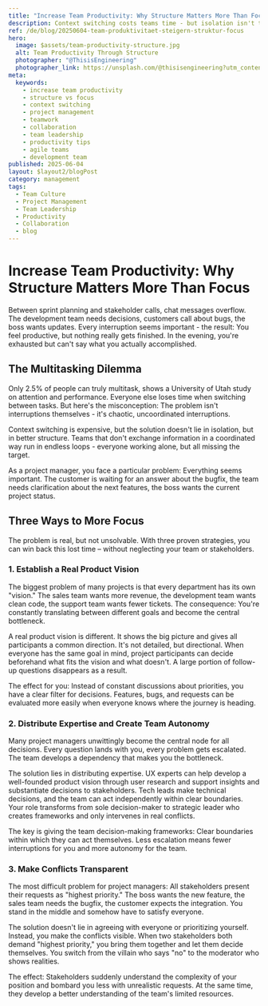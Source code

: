 ```yaml
---
title: "Increase Team Productivity: Why Structure Matters More Than Focus"
description: Context switching costs teams time - but isolation isn't the solution. Three strategic approaches for structured collaboration instead of chaos.
ref: /de/blog/20250604-team-produktivitaet-steigern-struktur-focus
hero:
  image: $assets/team-productivity-structure.jpg
  alt: Team Productivity Through Structure
  photographer: "@ThisisEngineering"
  photographer_link: https://unsplash.com/@thisisengineering?utm_content=creditCopyText&utm_medium=referral&utm_source=unsplash
meta:
  keywords:
    - increase team productivity
    - structure vs focus
    - context switching
    - project management
    - teamwork
    - collaboration
    - team leadership
    - productivity tips
    - agile teams
    - development team
published: 2025-06-04
layout: $layout2/blogPost
category: management
tags:
  - Team Culture
  - Project Management
  - Team Leadership
  - Productivity
  - Collaboration
  - blog
---
```


# Increase Team Productivity: Why Structure Matters More Than Focus

Between sprint planning and stakeholder calls, chat messages overflow. The development team needs decisions, customers call about bugs, the boss wants updates. Every interruption seems important - the result: You feel productive, but nothing really gets finished. In the evening, you're exhausted but can't say what you actually accomplished.

## The Multitasking Dilemma

Only 2.5% of people can truly multitask, shows a University of Utah study on attention and performance. Everyone else loses time when switching between tasks. But here's the misconception: The problem isn't interruptions themselves - it's chaotic, uncoordinated interruptions.

Context switching is expensive, but the solution doesn't lie in isolation, but in better structure. Teams that don't exchange information in a coordinated way run in endless loops - everyone working alone, but all missing the target.

As a project manager, you face a particular problem: Everything seems important. The customer is waiting for an answer about the bugfix, the team needs clarification about the next features, the boss wants the current project status.

## Three Ways to More Focus

The problem is real, but not unsolvable. With three proven strategies, you can win back this lost time – without neglecting your team or stakeholders.

### 1. Establish a Real Product Vision

The biggest problem of many projects is that every department has its own "vision." The sales team wants more revenue, the development team wants clean code, the support team wants fewer tickets. The consequence: You're constantly translating between different goals and become the central bottleneck.

A real product vision is different. It shows the big picture and gives all participants a common direction. It's not detailed, but directional. When everyone has the same goal in mind, project participants can decide beforehand what fits the vision and what doesn't. A large portion of follow-up questions disappears as a result.

The effect for you: Instead of constant discussions about priorities, you have a clear filter for decisions. Features, bugs, and requests can be evaluated more easily when everyone knows where the journey is heading.

### 2. Distribute Expertise and Create Team Autonomy

Many project managers unwittingly become the central node for all decisions. Every question lands with you, every problem gets escalated. The team develops a dependency that makes you the bottleneck.

The solution lies in distributing expertise. UX experts can help develop a well-founded product vision through user research and support insights and substantiate decisions to stakeholders. Tech leads make technical decisions, and the team can act independently within clear boundaries. Your role transforms from sole decision-maker to strategic leader who creates frameworks and only intervenes in real conflicts.

The key is giving the team decision-making frameworks: Clear boundaries within which they can act themselves. Less escalation means fewer interruptions for you and more autonomy for the team.

### 3. Make Conflicts Transparent

The most difficult problem for project managers: All stakeholders present their requests as "highest priority." The boss wants the new feature, the sales team needs the bugfix, the customer expects the integration. You stand in the middle and somehow have to satisfy everyone.

The solution doesn't lie in agreeing with everyone or prioritizing yourself. Instead, you make the conflicts visible. When two stakeholders both demand "highest priority," you bring them together and let them decide themselves. You switch from the villain who says "no" to the moderator who shows realities.

The effect: Stakeholders suddenly understand the complexity of your position and bombard you less with unrealistic requests. At the same time, they develop a better understanding of the team's limited resources.
